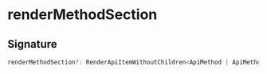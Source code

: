 
# renderMethodSection

## Signature

```typescript
renderMethodSection?: RenderApiItemWithoutChildren<ApiMethod | ApiMethodSignature>;
```
